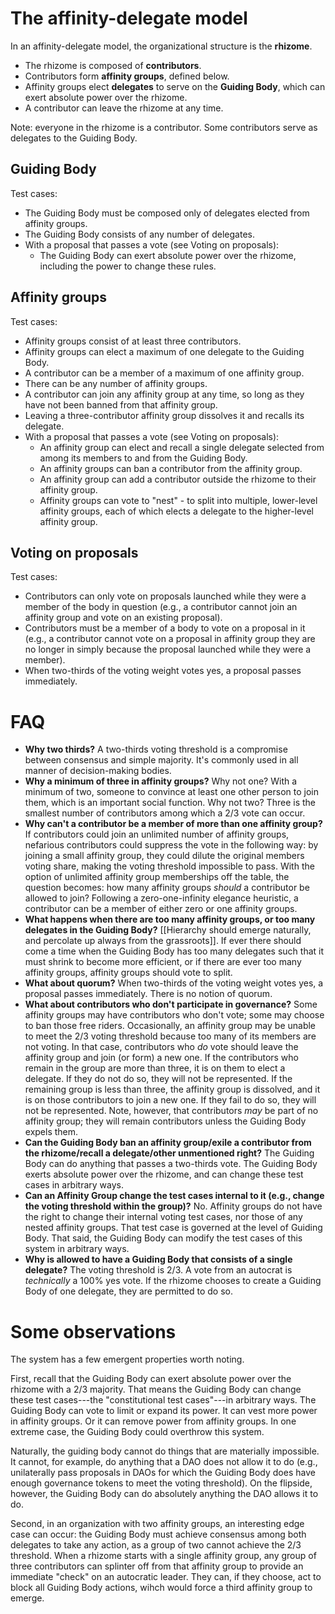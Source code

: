 # The affinity-delegate model
In an affinity-delegate model, the organizational structure is the **rhizome**.

- The rhizome is composed of **contributors**.
- Contributors form **affinity groups**, defined below.
- Affinity groups elect **delegates** to serve on the **Guiding Body**, which can exert absolute power over the rhizome.
- A contributor can leave the rhizome at any time.

Note: everyone in the rhizome is a contributor. Some contributors serve as delegates to the Guiding Body. 

## Guiding Body 
Test cases:

- The Guiding Body must be composed only of delegates elected from affinity groups.
- The Guiding Body consists of any number of delegates.
- With a proposal that passes a vote (see Voting on proposals):
	- The Guiding Body can exert absolute power over the rhizome, including the power to change these rules.

## Affinity groups
Test cases:

- Affinity groups consist of at least three contributors. 
- Affinity groups can elect a maximum of one delegate to the Guiding Body.
- A contributor can be a member of a maximum of one affinity group.
- There can be any number of affinity groups.
- A contributor can join any affinity group at any time, so long as they have not been banned from that affinity group.
- Leaving a three-contributor affinity group dissolves it and recalls its delegate.
- With a proposal that passes a vote (see Voting on proposals):
	- An affinity group can elect and recall a single delegate selected from among its members to and from the Guiding Body. 
	- An affinity groups can ban a contributor from the affinity group.
	- An affinity group can add a contributor outside the rhizome to their affinity group.
	- Affinity groups can vote to "nest" - to split into multiple, lower-level affinity groups, each of which elects a delegate to the higher-level affinity group.
	
## Voting on proposals

Test cases:

- Contributors can only vote on proposals launched while they were a member of the body in question (e.g., a contributor cannot join an affinity group and vote on an existing proposal).
- Contributors must be a member of a body to vote on a proposal in it (e.g., a contributor cannot vote on a proposal in affinity group they are no longer in simply because the proposal launched while they were a member).
- When two-thirds of the voting weight votes yes, a proposal passes immediately. 

# FAQ
- **Why two thirds?** A two-thirds voting threshold is a compromise between consensus and simple majority. It's commonly used in all manner of decision-making bodies.
- **Why a minimum of three in affinity groups?** Why not one? With a minimum of two, someone to convince at least one other person to join them, which is an important social function. Why not two? Three is the smallest number of contributors among which a 2/3 vote can occur.
- **Why can't a contributor be a member of more than one affinity group?** If contributors could join an unlimited number of affinity groups, nefarious contributors could suppress the vote in the following way: by joining a small affinity group, they could dilute the original members voting share, making the voting threshold impossible to pass. With the option of unlimited affinity group memberships off the table, the question becomes: how many affinity groups *should* a contributor be allowed to join? Following a zero-one-infinity elegance heuristic, a contributor can be a member of either zero or one affinity groups.
- **What happens when there are too many affinity groups, or too many delegates in the Guiding Body?** [[Hierarchy should emerge naturally, and percolate up always from the grassroots]]. If ever there should come a time when the Guiding Body has too many delegates such that it must shrink to become more efficient, or if there are ever too many affinity groups, affinity groups should vote to split.
- **What about quorum?** When two-thirds of the voting weight votes yes, a proposal passes immediately. There is no notion of quorum.
- **What about contributors who don't participate in governance?** Some affinity groups  may have contributors who don't vote; some may choose to ban those free riders. Occasionally, an affinity group may be unable to meet the 2/3 voting threshold because too many of its members are not voting. In that case, contributors who *do* vote should leave the affinity group and join (or form) a new one. If the contributors who remain in the group are more than three, it is on them to elect a delegate. If they do not do so, they will not be represented.  If the remaining group is less than three, the affinity group is dissolved, and it is on those contributors to join a new one. If they fail to do so, they will not be represented. Note, however, that contributors *may* be part of no affinity group; they will remain contributors unless the Guiding Body expels them.
- **Can the Guiding Body ban an affinity group/exile a contributor from the rhizome/recall a delegate/other unmentioned right?** The Guiding Body can do anything that passes a two-thirds vote. The Guiding Body exerts absolute power over the rhizome, and can change these test cases in arbitrary ways.
- **Can an Affinity Group change the test cases internal to it (e.g., change the voting threshold within the group)?**  No.  Affinity groups do not have the right to change their internal voting test cases, nor those of any nested affinity groups. That test case is governed at the level of Guiding Body. That said, the Guiding Body can modify the test cases of this system in arbitrary ways.
- **Why is allowed to have a Guiding Body that consists of a single delegate?** The voting threshold is 2/3. A vote from an autocrat is *technically* a 100% yes vote. If the rhizome chooses to create a Guiding Body of one delegate, they are permitted to do so.


# Some observations
The system has a few emergent properties worth noting.

First, recall that the Guiding Body can exert absolute power over the rhizome with a 2/3 majority. That means the Guiding Body can change these test cases---the "constitutional test cases"---in arbitrary ways. The Guiding Body can vote to limit or expand its power. It can vest more power in affinity groups. Or it can remove power from affinity groups. In one extreme case, the  Guiding Body could overthrow this system. 

Naturally, the guiding body cannot do things that are materially impossible. It cannot, for example, do anything that a DAO does not allow it to do (e.g., unilaterally pass proposals in DAOs  for which the Guiding Body does have enough governance tokens to meet the voting threshold). On the flipside, however, the Guiding Body  can do absolutely anything the DAO allows it to do.

Second, in an organization with two affinity groups, an interesting edge case can occur: the Guiding Body must achieve consensus among both delegates to take any action, as a group of two cannot achieve the 2/3 threshold. When a rhizome starts with a single affinity group,  any group of three contributors can splinter off from that affinity group to provide an immediate "check" on an autocratic leader. They can, if they choose, act to block all Guiding Body actions, wihch would force a third affinity group to emerge.
